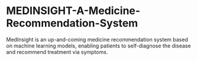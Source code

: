 # MEDINSIGHT-A-Medicine-Recommendation-System
MedInsight is an up-and-coming medicine recommendation system based on machine learning models, enabling patients to self-diagnose the disease and recommend treatment via symptoms. 
